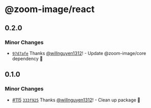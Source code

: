 # @zoom-image/react

## 0.2.0

### Minor Changes

- [`97d7afe`](https://github.com/willnguyen1312/zoom-image/commit/97d7afe3713ca6f122e46f9749cf0aaa79b75a9e)
  Thanks [@willnguyen1312](https://github.com/willnguyen1312)! - Update @zoom-image/core dependency
  🎉

## 0.1.0

### Minor Changes

- [#115](https://github.com/willnguyen1312/zoom-image/pull/115)
  [`333f925`](https://github.com/willnguyen1312/zoom-image/commit/333f925800c11d11ad69e08fa8208a599a68a708)
  Thanks [@willnguyen1312](https://github.com/willnguyen1312)! - Clean up package 🧹
